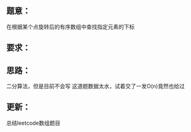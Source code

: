 ## 题意：
在根据某个点旋转后的有序数组中查找指定元素的下标

## 要求：

## 思路：
二分算法，但是目前不会写
这道题数据太水，试着交了一发O(n)竟然也给过

## 更新：
总结leetcode数组题目

